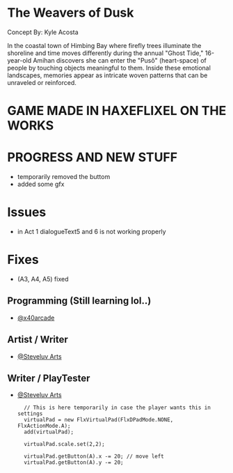 
# The Weavers of Dusk

Concept By: Kyle Acosta 

In the coastal town of Himbing Bay where firefly trees illuminate the shoreline and time moves differently during the annual "Ghost Tide," 16-year-old Amihan discovers she can enter the "Pusô" (heart-space) of people by touching objects meaningful to them. Inside these emotional landscapes, memories appear as intricate woven patterns that can be unraveled or reinforced.

# GAME MADE IN HAXEFLIXEL ON THE WORKS

# PROGRESS AND NEW STUFF
- temporarily removed the buttom
- added some gfx

# Issues
- in Act 1 dialogueText5 and 6 is not working properly

# Fixes
- (A3, A4, A5) fixed

## Programming (Still learning lol..)

- [@x40arcade](https://github.com/SobrepenaKenneth)

## Artist / Writer

- [@Steveluv Arts](https://www.instagram.com/steveyarts/)

## Writer / PlayTester

- [@Steveluv Arts](https://www.instagram.com/steveyarts/)

        // This is here temporarily in case the player wants this in settings
        virtualPad = new FlxVirtualPad(FlxDPadMode.NONE, FlxActionMode.A);
		add(virtualPad);

        virtualPad.scale.set(2,2);

        virtualPad.getButton(A).x -= 20; // move left
        virtualPad.getButton(A).y -= 20;